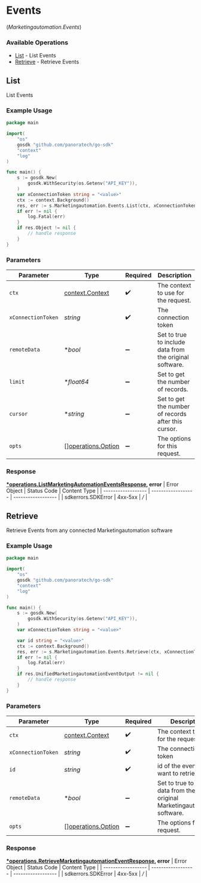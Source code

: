 # Events
(*Marketingautomation.Events*)

### Available Operations

* [List](#list) - List  Events
* [Retrieve](#retrieve) - Retrieve Events

## List

List  Events

### Example Usage

```go
package main

import(
	"os"
	gosdk "github.com/panoratech/go-sdk"
	"context"
	"log"
)

func main() {
    s := gosdk.New(
        gosdk.WithSecurity(os.Getenv("API_KEY")),
    )
    var xConnectionToken string = "<value>"
    ctx := context.Background()
    res, err := s.Marketingautomation.Events.List(ctx, xConnectionToken, nil, nil, nil)
    if err != nil {
        log.Fatal(err)
    }
    if res.Object != nil {
        // handle response
    }
}
```

### Parameters

| Parameter                                                | Type                                                     | Required                                                 | Description                                              |
| -------------------------------------------------------- | -------------------------------------------------------- | -------------------------------------------------------- | -------------------------------------------------------- |
| `ctx`                                                    | [context.Context](https://pkg.go.dev/context#Context)    | :heavy_check_mark:                                       | The context to use for the request.                      |
| `xConnectionToken`                                       | *string*                                                 | :heavy_check_mark:                                       | The connection token                                     |
| `remoteData`                                             | **bool*                                                  | :heavy_minus_sign:                                       | Set to true to include data from the original software.  |
| `limit`                                                  | **float64*                                               | :heavy_minus_sign:                                       | Set to get the number of records.                        |
| `cursor`                                                 | **string*                                                | :heavy_minus_sign:                                       | Set to get the number of records after this cursor.      |
| `opts`                                                   | [][operations.Option](../../models/operations/option.md) | :heavy_minus_sign:                                       | The options for this request.                            |


### Response

**[*operations.ListMarketingAutomationEventsResponse](../../models/operations/listmarketingautomationeventsresponse.md), error**
| Error Object       | Status Code        | Content Type       |
| ------------------ | ------------------ | ------------------ |
| sdkerrors.SDKError | 4xx-5xx            | */*                |

## Retrieve

Retrieve Events from any connected Marketingautomation software

### Example Usage

```go
package main

import(
	"os"
	gosdk "github.com/panoratech/go-sdk"
	"context"
	"log"
)

func main() {
    s := gosdk.New(
        gosdk.WithSecurity(os.Getenv("API_KEY")),
    )
    var xConnectionToken string = "<value>"

    var id string = "<value>"
    ctx := context.Background()
    res, err := s.Marketingautomation.Events.Retrieve(ctx, xConnectionToken, id, nil)
    if err != nil {
        log.Fatal(err)
    }
    if res.UnifiedMarketingautomationEventOutput != nil {
        // handle response
    }
}
```

### Parameters

| Parameter                                                                   | Type                                                                        | Required                                                                    | Description                                                                 |
| --------------------------------------------------------------------------- | --------------------------------------------------------------------------- | --------------------------------------------------------------------------- | --------------------------------------------------------------------------- |
| `ctx`                                                                       | [context.Context](https://pkg.go.dev/context#Context)                       | :heavy_check_mark:                                                          | The context to use for the request.                                         |
| `xConnectionToken`                                                          | *string*                                                                    | :heavy_check_mark:                                                          | The connection token                                                        |
| `id`                                                                        | *string*                                                                    | :heavy_check_mark:                                                          | id of the event you want to retrieve.                                       |
| `remoteData`                                                                | **bool*                                                                     | :heavy_minus_sign:                                                          | Set to true to include data from the original Marketingautomation software. |
| `opts`                                                                      | [][operations.Option](../../models/operations/option.md)                    | :heavy_minus_sign:                                                          | The options for this request.                                               |


### Response

**[*operations.RetrieveMarketingautomationEventResponse](../../models/operations/retrievemarketingautomationeventresponse.md), error**
| Error Object       | Status Code        | Content Type       |
| ------------------ | ------------------ | ------------------ |
| sdkerrors.SDKError | 4xx-5xx            | */*                |
